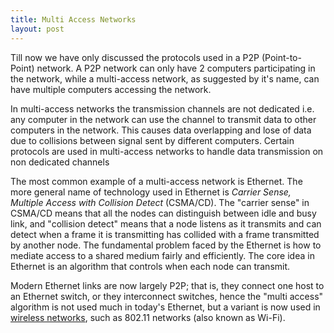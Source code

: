```yaml
---
title: Multi Access Networks
layout: post
---
```


Till now we have only discussed the protocols used in a P2P (Point-to-Point) network. A P2P network can only have 2 computers participating in the network, while a multi-access network, as suggested by it's name, can have multiple computers accessing the network.

In multi-access networks the transmission channels are not dedicated i.e. any computer in the network can use the channel to transmit data to other computers in the network. This causes data overlapping and lose of data due to collisions between signal sent by different computers. Certain protocols are used in multi-access networks to handle data transmission on non dedicated channels

The most common example of a multi-access network is Ethernet. The more general name of technology used in Ethernet is _Carrier Sense, Multiple Access with Collision Detect_ (CSMA/CD). The "carrier sense" in CSMA/CD means that all the nodes can distinguish between idle and busy link, and "collision detect" means that a node listens as it transmits and can detect when a frame it is transmitting has collided with a frame transmitted by another node. The fundamental problem faced by the Ethernet is how to mediate access to a shared medium fairly and efficiently. The core idea in Ethernet is an algorithm that controls when each node can transmit.

Modern Ethernet links are now largely P2P; that is, they connect one host to an Ethernet switch, or they interconnect switches, hence the "multi access" algorithm is not used much in today's Ethernet, but a variant is now used in [wireless networks](wireless_networks), such as 802.11 networks (also known as Wi-Fi).



